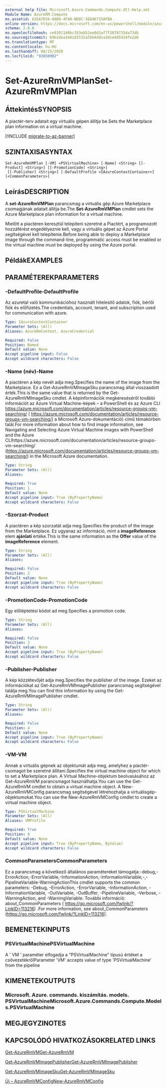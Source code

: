 ```yaml
---
external help file: Microsoft.Azure.Commands.Compute.dll-Help.xml
Module Name: AzureRM.Compute
ms.assetid: A1EA7D34-A8B4-4FA0-BD8C-3E846715AFBA
online version: https://docs.microsoft.com/en-us/powershell/module/azurerm.compute/set-azurermvmplan
schema: 2.0.0
ms.openlocfilehash: ce0101140bc353eb52ee8d1af7f2878735da73db
ms.sourcegitcommit: b9b2dea3441d1532a5564ddca3dced45424fe2d6
ms.translationtype: MT
ms.contentlocale: hu-HU
ms.lasthandoff: 08/15/2020
ms.locfileid: "93850902"
---
```

# <span data-ttu-id="9ff7a-101">Set-AzureRmVMPlan</span><span class="sxs-lookup"><span data-stu-id="9ff7a-101">Set-AzureRmVMPlan</span></span>

## <span data-ttu-id="9ff7a-102">Áttekintés</span><span class="sxs-lookup"><span data-stu-id="9ff7a-102">SYNOPSIS</span></span>
<span data-ttu-id="9ff7a-103">A piactér-terv adatait egy virtuális gépen állítja be.</span><span class="sxs-lookup"><span data-stu-id="9ff7a-103">Sets the Marketplace plan information on a virtual machine.</span></span>

[!INCLUDE [migrate-to-az-banner](../../includes/migrate-to-az-banner.md)]

## <span data-ttu-id="9ff7a-104">SZINTAXISA</span><span class="sxs-lookup"><span data-stu-id="9ff7a-104">SYNTAX</span></span>

```
Set-AzureRmVMPlan [-VM] <PSVirtualMachine> [-Name] <String> [[-Product] <String>] [[-PromotionCode] <String>]
 [[-Publisher] <String>] [-DefaultProfile <IAzureContextContainer>] [<CommonParameters>]
```

## <span data-ttu-id="9ff7a-105">Leírás</span><span class="sxs-lookup"><span data-stu-id="9ff7a-105">DESCRIPTION</span></span>
<span data-ttu-id="9ff7a-106">A **set-AzureRmVMPlan** parancsmag a virtuális gép Azure Marketplace csomagjának adatait állítja be.</span><span class="sxs-lookup"><span data-stu-id="9ff7a-106">The **Set-AzureRmVMPlan** cmdlet sets the Azure Marketplace plan information for a virtual machine.</span></span>

<span data-ttu-id="9ff7a-107">Mielőtt a piactéren keresztül telepíteni szeretné a Piactért, a programozott hozzáférést engedélyeznie kell, vagy a virtuális gépet az Azure Portal segítségével kell telepítenie.</span><span class="sxs-lookup"><span data-stu-id="9ff7a-107">Before being able to deploy a Marketplace image through the command-line, programmatic access must be enabled or the virtual machine must be deployed by using the Azure portal.</span></span>

## <span data-ttu-id="9ff7a-108">Példák</span><span class="sxs-lookup"><span data-stu-id="9ff7a-108">EXAMPLES</span></span>

## <span data-ttu-id="9ff7a-109">PARAMÉTEREK</span><span class="sxs-lookup"><span data-stu-id="9ff7a-109">PARAMETERS</span></span>

### <span data-ttu-id="9ff7a-110">-DefaultProfile</span><span class="sxs-lookup"><span data-stu-id="9ff7a-110">-DefaultProfile</span></span>
<span data-ttu-id="9ff7a-111">Az azuretal való kommunikációhoz használt hitelesítő adatok, fiók, bérlői fiók és előfizetés.</span><span class="sxs-lookup"><span data-stu-id="9ff7a-111">The credentials, account, tenant, and subscription used for communication with azure.</span></span>

```yaml
Type: IAzureContextContainer
Parameter Sets: (All)
Aliases: AzureRmContext, AzureCredential

Required: False
Position: Named
Default value: None
Accept pipeline input: False
Accept wildcard characters: False
```

### <span data-ttu-id="9ff7a-112">-Name (név)</span><span class="sxs-lookup"><span data-stu-id="9ff7a-112">-Name</span></span>
<span data-ttu-id="9ff7a-113">A piactéren a kép nevét adja meg.</span><span class="sxs-lookup"><span data-stu-id="9ff7a-113">Specifies the name of the image from the Marketplace.</span></span>
<span data-ttu-id="9ff7a-114">Ez a Get-AzureRmVMImageSku parancsmag által visszaadott érték.</span><span class="sxs-lookup"><span data-stu-id="9ff7a-114">This is the same value that is returned by the Get-AzureRmVMImageSku cmdlet.</span></span>
<span data-ttu-id="9ff7a-115">A képinformációk megkereséséről további információt az Azure Virtual Machine-képek – a PowerShell és az Azure CLI https://azure.microsoft.com/documentation/articles/resource-groups-vm-searching/ ( https://azure.microsoft.com/documentation/articles/resource-groups-vm-searching/) a Microsoft Azure-dokumentáció) című témakörben talál.</span><span class="sxs-lookup"><span data-stu-id="9ff7a-115">For more information about how to find image information, see Navigating and Selecting Azure Virtual Machine images with PowerShell and the Azure CLIhttps://azure.microsoft.com/documentation/articles/resource-groups-vm-searching/ (https://azure.microsoft.com/documentation/articles/resource-groups-vm-searching/) in the Microsoft Azure documentation.</span></span>

```yaml
Type: String
Parameter Sets: (All)
Aliases: 

Required: True
Position: 1
Default value: None
Accept pipeline input: True (ByPropertyName)
Accept wildcard characters: False
```

### <span data-ttu-id="9ff7a-116">-Szorzat</span><span class="sxs-lookup"><span data-stu-id="9ff7a-116">-Product</span></span>
<span data-ttu-id="9ff7a-117">A piactéren a kép szorzatát adja meg.</span><span class="sxs-lookup"><span data-stu-id="9ff7a-117">Specifies the product of the image from the Marketplace.</span></span>
<span data-ttu-id="9ff7a-118">Ez ugyanaz az információ, mint a **imageReference** elem **ajánlati** értéke.</span><span class="sxs-lookup"><span data-stu-id="9ff7a-118">This is the same information as the **Offer** value of the **imageReference** element.</span></span>

```yaml
Type: String
Parameter Sets: (All)
Aliases: 

Required: False
Position: 2
Default value: None
Accept pipeline input: True (ByPropertyName)
Accept wildcard characters: False
```

### <span data-ttu-id="9ff7a-119">-PromotionCode</span><span class="sxs-lookup"><span data-stu-id="9ff7a-119">-PromotionCode</span></span>
<span data-ttu-id="9ff7a-120">Egy előléptetési kódot ad meg.</span><span class="sxs-lookup"><span data-stu-id="9ff7a-120">Specifies a promotion code.</span></span>

```yaml
Type: String
Parameter Sets: (All)
Aliases: 

Required: False
Position: 3
Default value: None
Accept pipeline input: True (ByPropertyName)
Accept wildcard characters: False
```

### <span data-ttu-id="9ff7a-121">-Publisher</span><span class="sxs-lookup"><span data-stu-id="9ff7a-121">-Publisher</span></span>
<span data-ttu-id="9ff7a-122">A kép közzétevőjét adja meg.</span><span class="sxs-lookup"><span data-stu-id="9ff7a-122">Specifies the publisher of the image.</span></span>
<span data-ttu-id="9ff7a-123">Ezeket az információkat az Get-AzureRmVMImagePublisher parancsmag segítségével találja meg.</span><span class="sxs-lookup"><span data-stu-id="9ff7a-123">You can find this information by using the Get-AzureRmVMImagePublisher cmdlet.</span></span>

```yaml
Type: String
Parameter Sets: (All)
Aliases: 

Required: False
Position: 4
Default value: None
Accept pipeline input: True (ByPropertyName)
Accept wildcard characters: False
```

### <span data-ttu-id="9ff7a-124">-VM</span><span class="sxs-lookup"><span data-stu-id="9ff7a-124">-VM</span></span>
<span data-ttu-id="9ff7a-125">Annak a virtuális gépnek az objektumát adja meg, amelyhez a piactér-csomagot be szeretné állítani.</span><span class="sxs-lookup"><span data-stu-id="9ff7a-125">Specifies the virtual machine object for which to set a Marketplace plan.</span></span>
<span data-ttu-id="9ff7a-126">A Virtual Machine-objektum beolvasásához az Get-AzureRmVM parancsmagot használhatja.</span><span class="sxs-lookup"><span data-stu-id="9ff7a-126">You can use the Get-AzureRmVM cmdlet to obtain a virtual machine object.</span></span>
<span data-ttu-id="9ff7a-127">A New-AzureRmVMConfig parancsmag segítségével létrehozhatja a virtuálisgép-objektumokat.</span><span class="sxs-lookup"><span data-stu-id="9ff7a-127">You can use the New-AzureRmVMConfig cmdlet to create a virtual machine object.</span></span>

```yaml
Type: PSVirtualMachine
Parameter Sets: (All)
Aliases: VMProfile

Required: True
Position: 0
Default value: None
Accept pipeline input: True (ByPropertyName, ByValue)
Accept wildcard characters: False
```

### <span data-ttu-id="9ff7a-128">CommonParameters</span><span class="sxs-lookup"><span data-stu-id="9ff7a-128">CommonParameters</span></span>
<span data-ttu-id="9ff7a-129">Ez a parancsmag a következő általános paramétereket támogatja:-debug,-ErrorAction,-ErrorVariable,-InformationAction,-InformationVariable,-,-PipelineVariable-WarningAction</span><span class="sxs-lookup"><span data-stu-id="9ff7a-129">This cmdlet supports the common parameters: -Debug, -ErrorAction, -ErrorVariable, -InformationAction, -InformationVariable, -OutVariable, -OutBuffer, -PipelineVariable, -Verbose, -WarningAction, and -WarningVariable.</span></span> <span data-ttu-id="9ff7a-130">További információ: about_CommonParameters ( https://go.microsoft.com/fwlink/?LinkID=113216) .</span><span class="sxs-lookup"><span data-stu-id="9ff7a-130">For more information, see about_CommonParameters (https://go.microsoft.com/fwlink/?LinkID=113216).</span></span>

## <span data-ttu-id="9ff7a-131">BEMENETEK</span><span class="sxs-lookup"><span data-stu-id="9ff7a-131">INPUTS</span></span>

### <span data-ttu-id="9ff7a-132">PSVirtualMachine</span><span class="sxs-lookup"><span data-stu-id="9ff7a-132">PSVirtualMachine</span></span>
<span data-ttu-id="9ff7a-133">A ' VM ' paraméter elfogadja a "PSVirtualMachine" típusú értéket a csővezetékről</span><span class="sxs-lookup"><span data-stu-id="9ff7a-133">Parameter 'VM' accepts value of type 'PSVirtualMachine' from the pipeline</span></span>

## <span data-ttu-id="9ff7a-134">KIMENETEK</span><span class="sxs-lookup"><span data-stu-id="9ff7a-134">OUTPUTS</span></span>

### <span data-ttu-id="9ff7a-135">Microsoft. Azure. commands. kiszámítás. models. PSVirtualMachine</span><span class="sxs-lookup"><span data-stu-id="9ff7a-135">Microsoft.Azure.Commands.Compute.Models.PSVirtualMachine</span></span>

## <span data-ttu-id="9ff7a-136">MEGJEGYZI</span><span class="sxs-lookup"><span data-stu-id="9ff7a-136">NOTES</span></span>

## <span data-ttu-id="9ff7a-137">KAPCSOLÓDÓ HIVATKOZÁSOK</span><span class="sxs-lookup"><span data-stu-id="9ff7a-137">RELATED LINKS</span></span>

[<span data-ttu-id="9ff7a-138">Get-AzureRmVM</span><span class="sxs-lookup"><span data-stu-id="9ff7a-138">Get-AzureRmVM</span></span>](./Get-AzureRmVM.md)

[<span data-ttu-id="9ff7a-139">Get-AzureRmVMImagePublisher</span><span class="sxs-lookup"><span data-stu-id="9ff7a-139">Get-AzureRmVMImagePublisher</span></span>](./Get-AzureRmVMImagePublisher.md)

[<span data-ttu-id="9ff7a-140">Get-AzureRmVMImageSku</span><span class="sxs-lookup"><span data-stu-id="9ff7a-140">Get-AzureRmVMImageSku</span></span>](./Get-AzureRmVMImageSku.md)

[<span data-ttu-id="9ff7a-141">Új – AzureRmVMConfig</span><span class="sxs-lookup"><span data-stu-id="9ff7a-141">New-AzureRmVMConfig</span></span>](./New-AzureRmVMConfig.md)
